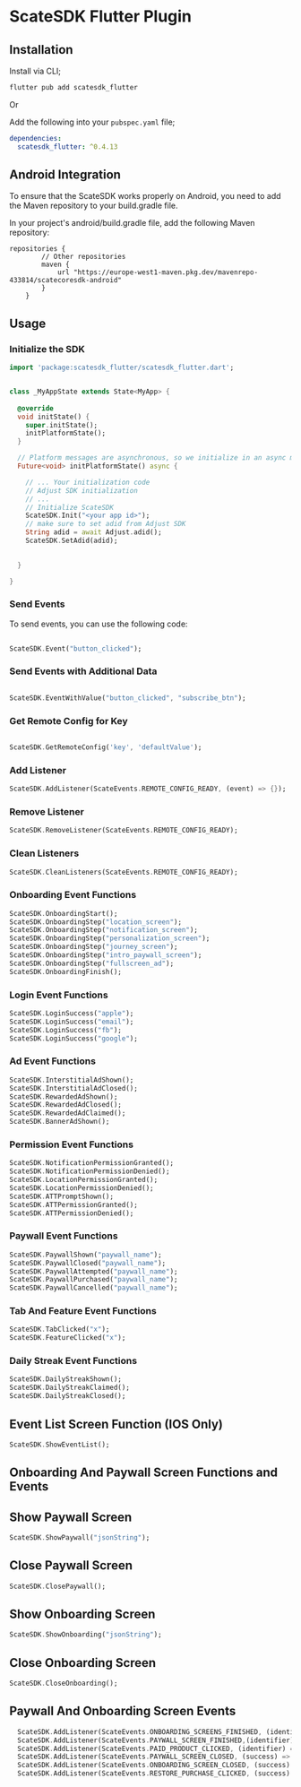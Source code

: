 # ScateSDK Flutter Plugin



## Installation

Install via CLI;

```sh
flutter pub add scatesdk_flutter
```

Or

Add the following into your `pubspec.yaml` file;

```yaml
dependencies:
  scatesdk_flutter: ^0.4.13
```

## Android Integration

To ensure that the ScateSDK works properly on Android, you need to add the Maven repository to your build.gradle file.

In your project's android/build.gradle file, add the following Maven repository:

```
repositories {
        // Other repositories
        maven {
            url "https://europe-west1-maven.pkg.dev/mavenrepo-433814/scatecoresdk-android"
        }
    }
```   

## Usage

### Initialize the SDK

```dart
import 'package:scatesdk_flutter/scatesdk_flutter.dart';


class _MyAppState extends State<MyApp> {
  
  @override
  void initState() {
    super.initState();
    initPlatformState();
  }

  // Platform messages are asynchronous, so we initialize in an async method.
  Future<void> initPlatformState() async {

    // ... Your initialization code
    // Adjust SDK initialization
    // ...
    // Initialize ScateSDK
    ScateSDK.Init("<your app id>");
    // make sure to set adid from Adjust SDK
    String adid = await Adjust.adid();
    ScateSDK.SetAdid(adid);
    

  }

}

```

### Send Events

To send events, you can use the following code:

```dart
    
ScateSDK.Event("button_clicked");

```

### Send Events with Additional Data

```dart

ScateSDK.EventWithValue("button_clicked", "subscribe_btn");

```

### Get Remote Config for Key

```dart

ScateSDK.GetRemoteConfig('key', 'defaultValue');

```

### Add Listener

```dart
ScateSDK.AddListener(ScateEvents.REMOTE_CONFIG_READY, (event) => {});
```

### Remove Listener

```dart
ScateSDK.RemoveListener(ScateEvents.REMOTE_CONFIG_READY);
```

### Clean Listeners

```dart
ScateSDK.CleanListeners(ScateEvents.REMOTE_CONFIG_READY);
```

### Onboarding Event Functions

```dart
ScateSDK.OnboardingStart();
ScateSDK.OnboardingStep("location_screen");
ScateSDK.OnboardingStep("notification_screen");
ScateSDK.OnboardingStep("personalization_screen");
ScateSDK.OnboardingStep("journey_screen");
ScateSDK.OnboardingStep("intro_paywall_screen");
ScateSDK.OnboardingStep("fullscreen_ad");
ScateSDK.OnboardingFinish();
```

### Login Event Functions

```dart
ScateSDK.LoginSuccess("apple");
ScateSDK.LoginSuccess("email");
ScateSDK.LoginSuccess("fb");
ScateSDK.LoginSuccess("google");
```

### Ad Event Functions

```dart
ScateSDK.InterstitialAdShown();
ScateSDK.InterstitialAdClosed();
ScateSDK.RewardedAdShown();
ScateSDK.RewardedAdClosed();
ScateSDK.RewardedAdClaimed();
ScateSDK.BannerAdShown();
```

### Permission Event Functions

```dart
ScateSDK.NotificationPermissionGranted();
ScateSDK.NotificationPermissionDenied();
ScateSDK.LocationPermissionGranted();
ScateSDK.LocationPermissionDenied();
ScateSDK.ATTPromptShown();
ScateSDK.ATTPermissionGranted();
ScateSDK.ATTPermissionDenied();
```

### Paywall Event Functions

```dart
ScateSDK.PaywallShown("paywall_name");
ScateSDK.PaywallClosed("paywall_name");
ScateSDK.PaywallAttempted("paywall_name");
ScateSDK.PaywallPurchased("paywall_name");
ScateSDK.PaywallCancelled("paywall_name");
```

### Tab And Feature Event Functions

```dart
ScateSDK.TabClicked("x");
ScateSDK.FeatureClicked("x");
```

### Daily Streak Event Functions

```dart
ScateSDK.DailyStreakShown();
ScateSDK.DailyStreakClaimed();
ScateSDK.DailyStreakClosed();
```

## Event List Screen Function (IOS Only)

```dart
ScateSDK.ShowEventList();
```

## Onboarding And Paywall Screen Functions and Events

## Show Paywall Screen
```dart
ScateSDK.ShowPaywall("jsonString");
```

## Close Paywall Screen
```dart
ScateSDK.ClosePaywall();
```

## Show Onboarding Screen
```dart
ScateSDK.ShowOnboarding("jsonString");
```

## Close Onboarding Screen
```dart
ScateSDK.CloseOnboarding();
```

## Paywall And Onboarding Screen Events 
```dart
  ScateSDK.AddListener(ScateEvents.ONBOARDING_SCREENS_FINISHED, (identifier) => {});
  ScateSDK.AddListener(ScateEvents.PAYWALL_SCREEN_FINISHED,(identifier) => {});
  ScateSDK.AddListener(ScateEvents.PAID_PRODUCT_CLICKED, (identifier) => {});
  ScateSDK.AddListener(ScateEvents.PAYWALL_SCREEN_CLOSED, (success) => {});
  ScateSDK.AddListener(ScateEvents.ONBOARDING_SCREEN_CLOSED, (success) => {});
  ScateSDK.AddListener(ScateEvents.RESTORE_PURCHASE_CLICKED, (success) => {});
```